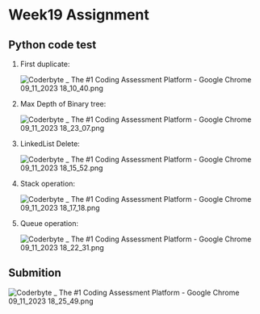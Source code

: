 # Week19 Assignment

## Python code test

1. First duplicate: <br>
   
   ![Coderbyte _ The #1 Coding Assessment Platform - Google Chrome 09_11_2023 18_10_40.png](C:\Users\sumit\Videos\Captures\Coderbyte%20_%20The%20%231%20Coding%20Assessment%20Platform%20-%20Google%20Chrome%2009_11_2023%2018_10_40.png)

2. Max Depth of Binary tree: <br>
   
   ![Coderbyte _ The #1 Coding Assessment Platform - Google Chrome 09_11_2023 18_23_07.png](C:\Users\sumit\Videos\Captures\Coderbyte%20_%20The%20%231%20Coding%20Assessment%20Platform%20-%20Google%20Chrome%2009_11_2023%2018_23_07.png)

3. LinkedList Delete: <br>
   
   ![Coderbyte _ The #1 Coding Assessment Platform - Google Chrome 09_11_2023 18_15_52.png](C:\Users\sumit\Videos\Captures\Coderbyte%20_%20The%20%231%20Coding%20Assessment%20Platform%20-%20Google%20Chrome%2009_11_2023%2018_15_52.png)

4. Stack operation: <br>
   
   ![Coderbyte _ The #1 Coding Assessment Platform - Google Chrome 09_11_2023 18_17_18.png](C:\Users\sumit\Videos\Captures\Coderbyte%20_%20The%20%231%20Coding%20Assessment%20Platform%20-%20Google%20Chrome%2009_11_2023%2018_17_18.png)

5. Queue operation: <br>
   
   ![Coderbyte _ The #1 Coding Assessment Platform - Google Chrome 09_11_2023 18_22_31.png](C:\Users\sumit\Videos\Captures\Coderbyte%20_%20The%20%231%20Coding%20Assessment%20Platform%20-%20Google%20Chrome%2009_11_2023%2018_22_31.png)

## Submition <br>

![Coderbyte _ The #1 Coding Assessment Platform - Google Chrome 09_11_2023 18_25_49.png](C:\Users\sumit\Videos\Captures\Coderbyte%20_%20The%20%231%20Coding%20Assessment%20Platform%20-%20Google%20Chrome%2009_11_2023%2018_25_49.png)
